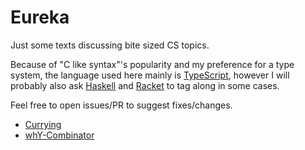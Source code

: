 # Eureka

Just some texts discussing bite sized CS topics.

Because of "C like syntax"'s popularity and my preference for a type system, the language used here mainly is
[TypeScript](https://www.typescriptlang.org), however I will probably also ask [Haskell](https://www.haskell.org/)
and [Racket](https://racket-lang.org/) to tag along in some cases.

Feel free to open issues/PR to suggest fixes/changes.

* [Currying](curry/README.md)
* [whY-Combinator](y-comb/README.md)
